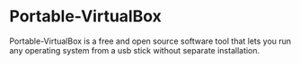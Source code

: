 # Portable-VirtualBox
Portable-VirtualBox is a free and open source software tool that lets you run any operating system from a usb stick without separate installation.
